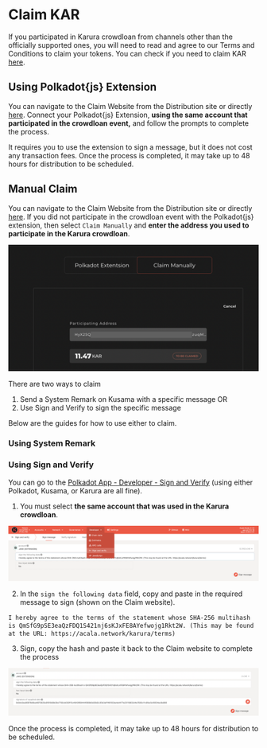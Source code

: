 # Claim KAR

If you participated in Karura crowdloan from channels other than the officially supported ones, you will need to read and agree to our Terms and Conditions to claim your tokens. You can check if you need to claim KAR [here](https://distribution.acala.network/).

## Using Polkadot{js} Extension

You can navigate to the Claim Website from the Distribution site or directly [here](https://distribution.acala.network/claim). Connect your Polkadot{js} Extension, **using the same account that participated in the crowdloan event,** and follow the prompts to complete the process. 

It requires you to use the extension to sign a message, but it does not cost any transaction fees. Once the process is completed, it may take up to 48 hours for distribution to be scheduled. 

## Manual Claim

You can navigate to the Claim Website from the Distribution site or directly [here](https://distribution.acala.network/claim). If you did not participate in the crowdloan event with the Polkadot{js} extension, then select `Claim Manually` and **enter the address you used to participate in the Karura crowdloan**.

![](../../.gitbook/assets/screen-shot-2021-07-12-at-11.24.39-am.png)

There are two ways to claim

1. Send a System Remark on Kusama with a specific message OR
2. Use Sign and Verify to sign the specific message

Below are the guides for how to use either to claim.

### Using System Remark

### Using Sign and Verify

You can go to the [Polkadot App - Developer - Sign and Verify](https://polkadot.js.org/apps/#/signing) \(using either Polkadot, Kusama, or Karura are all fine\).

1. You must select **the same account that was used in the Karura crowdloan**.

![](../../.gitbook/assets/screen-shot-2021-07-12-at-11.33.10-am.png)

2. In the `sign the following data` field, copy and paste in the required message to sign \(shown on the Claim website\).

```text
I hereby agree to the terms of the statement whose SHA-256 multihash is QmSfG9pSE3eaQzFDQ1S421nj6sKJxFE8AYefwojg1Rkt2W. (This may be found at the URL: https://acala.network/karura/terms)
```

3. Sign, copy the hash and paste it back to the Claim website to complete the process

![](../../.gitbook/assets/screen-shot-2021-07-12-at-11.37.17-am.png)

Once the process is completed, it may take up to 48 hours for distribution to be scheduled. 





